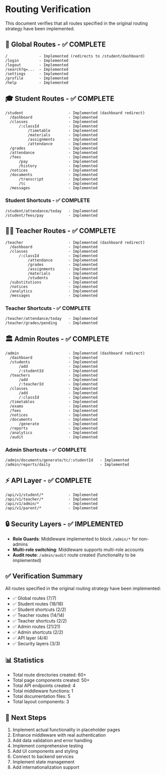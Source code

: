# Routing Verification

This document verifies that all routes specified in the original routing strategy have been implemented.

## 🔑 Global Routes - ✅ COMPLETE

```
/              - Implemented (redirects to /student/dashboard)
/login         - Implemented
/logout        - Implemented
/search?q=...  - Implemented
/settings      - Implemented
/profile       - Implemented
/help          - Implemented
```

## 🎓 Student Routes - ✅ COMPLETE

```
/student                    - Implemented (dashboard redirect)
  /dashboard                - Implemented
  /classes                  - Implemented
      /:classId             - Implemented
          /timetable        - Implemented
          /materials        - Implemented
          /assignments      - Implemented
          /attendance       - Implemented
  /grades                   - Implemented
  /attendance               - Implemented
  /fees                     - Implemented
      /pay                  - Implemented
      /history              - Implemented
  /notices                  - Implemented
  /documents                - Implemented
      /transcript           - Implemented
      /tc                   - Implemented
  /messages                 - Implemented
```

### Student Shortcuts - ✅ COMPLETE

```
/student/attendance/today   - Implemented
/student/fees/pay           - Implemented
```

## 👨‍🏫 Teacher Routes - ✅ COMPLETE

```
/teacher                    - Implemented (dashboard redirect)
  /dashboard                - Implemented
  /classes                  - Implemented
      /:classId             - Implemented
          /attendance       - Implemented
          /grades           - Implemented
          /assignments      - Implemented
          /materials        - Implemented
          /students         - Implemented
  /substitutions            - Implemented
  /notices                  - Implemented
  /analytics                - Implemented
  /messages                 - Implemented
```

### Teacher Shortcuts - ✅ COMPLETE

```
/teacher/attendance/today   - Implemented
/teacher/grades/pending     - Implemented
```

## 🏛️ Admin Routes - ✅ COMPLETE

```
/admin                      - Implemented (dashboard redirect)
  /dashboard                - Implemented
  /students                 - Implemented
      /add                  - Implemented
      /:studentId           - Implemented
  /teachers                 - Implemented
      /add                  - Implemented
      /:teacherId           - Implemented
  /classes                  - Implemented
      /add                  - Implemented
      /:classId             - Implemented
  /timetables               - Implemented
  /exams                    - Implemented
  /fees                     - Implemented
  /notices                  - Implemented
  /documents                - Implemented
      /generate             - Implemented
  /reports                  - Implemented
  /analytics                - Implemented
  /audit                    - Implemented
```

### Admin Shortcuts - ✅ COMPLETE

```
/admin/documents/generate/tc/:studentId   - Implemented
/admin/reports/daily                      - Implemented
```

## ⚡ API Layer - ✅ COMPLETE

```
/api/v1/student/*           - Implemented
/api/v1/teacher/*           - Implemented
/api/v1/admin/*             - Implemented
/api/v1/parent/*            - Implemented
```

## 🔒 Security Layers - ✅ IMPLEMENTED

* **Role Guards**: Middleware implemented to block `/admin/*` for non-admins
* **Multi-role switching**: Middleware supports multi-role accounts
* **Audit route**: `/admin/audit` route created (functionality to be implemented)

## ✅ Verification Summary

All routes specified in the original routing strategy have been implemented:
- ✅ Global routes (7/7)
- ✅ Student routes (18/18)
- ✅ Student shortcuts (2/2)
- ✅ Teacher routes (14/14)
- ✅ Teacher shortcuts (2/2)
- ✅ Admin routes (21/21)
- ✅ Admin shortcuts (2/2)
- ✅ API layer (4/4)
- ✅ Security layers (3/3)

## 📊 Statistics

- Total route directories created: 60+
- Total page components created: 50+
- Total API endpoints created: 4
- Total middleware functions: 1
- Total documentation files: 5
- Total layout components: 3

## 🚀 Next Steps

1. Implement actual functionality in placeholder pages
2. Enhance middleware with real authentication
3. Add data validation and error handling
4. Implement comprehensive testing
5. Add UI components and styling
6. Connect to backend services
7. Implement state management
8. Add internationalization support